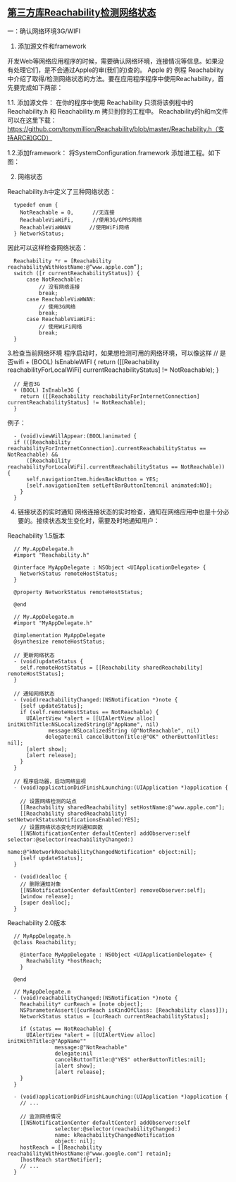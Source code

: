 ## [第三方库Reachability检测网络状态](http://www.hcios.com/archives/1313)

一：确认网络环境3G/WIFI
 
  1. 添加源文件和framework
  
  开发Web等网络应用程序的时候，需要确认网络环境，连接情况等信息。如果没有处理它们，是不会通过Apple的审(我们的)查的。
  Apple 的 例程 Reachability 中介绍了取得/检测网络状态的方法。要在应用程序程序中使用Reachability，首先要完成如下两部：
  
  1.1. 添加源文件：
  在你的程序中使用 Reachability 只须将该例程中的 Reachability.h 和 Reachability.m 拷贝到你的工程中。
Reachability的h和m文件可以在这里下载：https://github.com/tonymillion/Reachability/blob/master/Reachability.h（支持ARC和GCD）
 
  
  1.2.添加framework：
  将SystemConfiguration.framework 添加进工程。如下图：
  
  
  2. 网络状态
  
  Reachability.h中定义了三种网络状态：
  
      typedef enum {
        NotReachable = 0,      //无连接
        ReachableViaWiFi,      //使用3G/GPRS网络
        ReachableViaWWAN      //使用WiFi网络
      } NetworkStatus;
  
  因此可以这样检查网络状态：
 
      Reachability *r = [Reachability reachabilityWithHostName:@“www.apple.com”];
      switch ([r currentReachabilityStatus]) {
          case NotReachable:
              // 没有网络连接
              break;
          case ReachableViaWWAN:
              // 使用3G网络
              break;
          case ReachableViaWiFi:
              // 使用WiFi网络
              break;
      }
  
  3.检查当前网络环境
  程序启动时，如果想检测可用的网络环境，可以像这样
      // 是否wifi
      + (BOOL) IsEnableWIFI {
        return ([[Reachability reachabilityForLocalWiFi] currentReachabilityStatus] != NotReachable);
      }
     
      // 是否3G
      + (BOOL) IsEnable3G {
        return ([[Reachability reachabilityForInternetConnection] currentReachabilityStatus] != NotReachable);
      }
  例子：
  
      - (void)viewWillAppear:(BOOL)animated {  
      if (([Reachability reachabilityForInternetConnection].currentReachabilityStatus == NotReachable) && 
          ([Reachability reachabilityForLocalWiFi].currentReachabilityStatus == NotReachable)) {
          self.navigationItem.hidesBackButton = YES;
          [self.navigationItem setLeftBarButtonItem:nil animated:NO];
        }
      }
 
  4. 链接状态的实时通知
  网络连接状态的实时检查，通知在网络应用中也是十分必要的。接续状态发生变化时，需要及时地通知用户：
  
  Reachability 1.5版本
  
      // My.AppDelegate.h
      #import "Reachability.h"
     
      @interface MyAppDelegate : NSObject <UIApplicationDelegate> {
        NetworkStatus remoteHostStatus;
      }
     
      @property NetworkStatus remoteHostStatus;
     
      @end
     
      // My.AppDelegate.m
      #import "MyAppDelegate.h"
     
      @implementation MyAppDelegate
      @synthesize remoteHostStatus;
     
      // 更新网络状态
      - (void)updateStatus {
        self.remoteHostStatus = [[Reachability sharedReachability] remoteHostStatus];
      }
     
      // 通知网络状态
      - (void)reachabilityChanged:(NSNotification *)note {
        [self updateStatus];
        if (self.remoteHostStatus == NotReachable) {
          UIAlertView *alert = [[UIAlertView alloc] initWithTitle:NSLocalizedString(@"AppName", nil)
                 message:NSLocalizedString (@"NotReachable", nil)
                delegate:nil cancelButtonTitle:@"OK" otherButtonTitles: nil];
          [alert show];
          [alert release];
        }
      }
     
      // 程序启动器，启动网络监视
      - (void)applicationDidFinishLaunching:(UIApplication *)application {
      
        // 设置网络检测的站点
        [[Reachability sharedReachability] setHostName:@"www.apple.com"];
        [[Reachability sharedReachability] setNetworkStatusNotificationsEnabled:YES];
        // 设置网络状态变化时的通知函数
        [[NSNotificationCenter defaultCenter] addObserver:self selector:@selector(reachabilityChanged:)
                             name:@"kNetworkReachabilityChangedNotification" object:nil];
        [self updateStatus];
      }
     
      - (void)dealloc {
        // 删除通知对象
        [[NSNotificationCenter defaultCenter] removeObserver:self];
        [window release];
        [super dealloc];
      } 
  
  Reachability 2.0版本
  
 
      // MyAppDelegate.h
      @class Reachability;
     
        @interface MyAppDelegate : NSObject <UIApplicationDelegate> {
          Reachability *hostReach;
        }
     
      @end
     
      // MyAppDelegate.m
      - (void)reachabilityChanged:(NSNotification *)note {
        Reachability* curReach = [note object];
        NSParameterAssert([curReach isKindOfClass: [Reachability class]]);
        NetworkStatus status = [curReach currentReachabilityStatus];
      
        if (status == NotReachable) {
          UIAlertView *alert = [[UIAlertView alloc] initWithTitle:@"AppName""
                   message:@"NotReachable"
                   delegate:nil
                   cancelButtonTitle:@"YES" otherButtonTitles:nil];
                   [alert show];
                   [alert release];
        }
      }
                   
      - (void)applicationDidFinishLaunching:(UIApplication *)application {
        // ...
             
        // 监测网络情况
        [[NSNotificationCenter defaultCenter] addObserver:self
                   selector:@selector(reachabilityChanged:)
                   name: kReachabilityChangedNotification
                   object: nil];
        hostReach = [[Reachability reachabilityWithHostName:@"www.google.com"] retain];
        [hostReach startNotifier];
        // ...
      }
